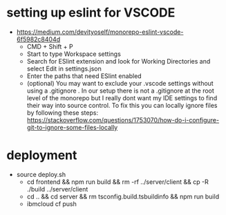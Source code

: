 # setting up eslint for VSCODE
- https://medium.com/devityoself/monorepo-eslint-vscode-6f5982c8404d
    - CMD + Shift + P
    - Start to type Workspace settings
    - Search for ESlint extension and look for Working Directories and select Edit in settings.json
    - Enter the paths that need ESlint enabled
    - (optional) You may want to exclude your .vscode settings without using a .gitignore . In our setup there is not a .gitignore at the root level of the monorepo but I really dont want my IDE settings to find their way into source control. To fix this you can locally ignore files by following these steps: https://stackoverflow.com/questions/1753070/how-do-i-configure-git-to-ignore-some-files-locally

# deployment
- source deploy.sh
    - cd frontend && npm run build && rm -rf ../server/client && cp -R ./build ../server/client
    - cd .. && cd server && rm tsconfig.build.tsbuildinfo && npm run build
    - ibmcloud cf push